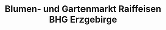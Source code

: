 ---
title: "Blumen- und Gartenmarkt Raiffeisen BHG Erzgebirge"
url: /brand-erbisdorf/blumen-und-gartenmarkt-raiffeisen-bhg-erzgebirge/
shop: Garten-Center
---